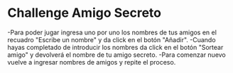# Challenge Amigo Secreto

-Para poder jugar ingresa uno por uno los nombres de tus amigos en el recuadro "Escribe un nombre" y da click en el botón "Añadir".
-Cuando hayas completado de introducir los nombres da click en el botón "Sortear amigo" y devolverá el nombre de tu amigo secreto.
-Para comenzar nuevo vuelve a ingresar nombres de amigos y repite el proceso.
